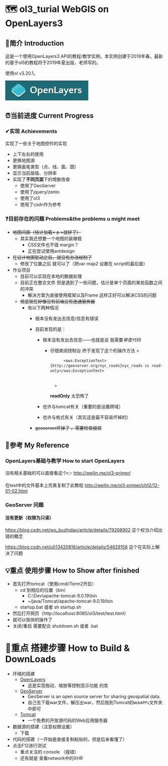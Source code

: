 # 🗺 ol3_turial  WebGIS on OpenLayers3
## 🙋‍简介 Introduction
这是一个使用OpenLayers3 API的教程/教学实例。本实例创建于2019年春。最新的基于ol5的教程将于2019年夏出版，老师写的。

使用ol v3.20.1。

![OpenLayers](img/openlayers.png)
## ⏰当前进度 Current Progress
### ✔实现 Achievements
实现了一些关于地图控件的实现

- 上下左右的使用
- 更换地图源
- 更换画笔类型（点、线、面、圆）
- 显示当前层级、分辨率
- 实现了**不同页面**下的增删改查
    - 使用了GeoServer
    - 使用了jquery/zento
    - 使用了ol3
    - 使用了csdn作为参考


### ❓目前存在的问题 Problems&the problems u might meet

- ~~地图间距（估计加载< p >就好了）~~
    - 其实我还想要一个地图的装裱框
        - CSS文件也不错 margin？
        - 正在尝试使用antdesign
- ~~在设计地图联动之后，就没有办法绘制了~~
    - 修改了位置之后 就可以了（把var map2 设置在 script的最后面）
- 作业项目
    -  目前可以实现在本地的数据处理 
    -  目前正在整合文件 但是遇到了一些问题，估计是单个页面的某些函数之间的冲突
        - 解决方案为直接使用框架以及Frame 这样正好可以解决CSS的问题
    -  ~~但是现在好像没有前端没有连通服务器~~
        - 有以下两种情况
             - 根本没有发出去信息/信息有错误

             - 目前发现的是：
                 - 根本没有发出去信息——也就是说 我需要*审查代码*
                    - 仔细查阅控制台 终于发现了这个的操作方法
                            >
                                
                                <ows:ExceptionText>{http://geoserver.org/nyc_roads}nyc_roads is read-only</ows:ExceptionText>

                                
                            >
                        **readOnly**  太恐怖了

                - 也许与tomcat有关（重要的是设置跨域）
                - 也许与格式有关（其实这是最不容易坏掉的）
             - ~~geoserver坏掉了 ，需要检查报错~~

## 📕参考 My Reference
### OpenLayers基础与教学 How to start OpenLayers
没有相关基础的可以直接看这个👉 http://weilin.me/ol3-primer/ 

在test中的文件基本上完美复制了此教程 http://weilin.me/ol3-primer/ch12/12-01-02.html
### GeoServer 问题
#### 没有更新（权限为只读）
https://blog.csdn.net/wo_buzhidao/article/details/79268902 这个权当介绍出错的概念

https://blog.csdn.net/u013420816/article/details/54629158  这个在实际上解决了问题



## 💡重点 使用步骤 How to Show after finished

- 首先打开tomcat（使用cmd/iTerm2开启）
    - cd 到相应的位置（bin）
        -  C:\Dev\apache-tomcat-9.0.19\bin 
        -  ~/java/Tomcat/apache-tomcat-9.0.19/bin
    - startup.bat 或者 sh startup.sh
- 然后打开网页（http://localhost:8080/ol3/test/test.html）
- 就可以愉快的操作了
- 关闭/重启 需要配合 shutdown.sh 或者 .bat


# 👣重点 搭建步骤 How to Build & DownLoads
- 环境的搭建
    - [OpenLayers](https://openlayers.org/ "OpenLayers官网")
        - 这是实现拖动、缩放等控制显示功能 的库
    - [GeoServer](www.geoserver.org/ "官网")  
        - GeoServer is an open source server for sharing 
        geospatial data.
        - 自己去下载war文件，解压出war，然后拖到Tomcat的`WebAPPs`文件夹中即可
    - [Tomcat](http://tomcat.apache.org/ "官网" )
        - 一个免费的开放源代码的Web应用服务器
- 数据源的搭建（注意权限设置）
    - 下载
- 代码的搭建（一开始是直接复制粘贴的，但是后来看懂了）
- 点击F12进行测试 
  - 重点关注的 console （报错）
  - 还有就是 查看network中的XHR
